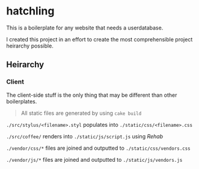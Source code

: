 hatchling
=========

This is a boilerplate for any website that needs a userdatabase.


I created this project in an effort to create the most comprehensible project heirarchy possible.

## Heirarchy
### Client
The client-side stuff is the only thing that may be different than other boilerplates.

> All static files are generated by using `cake build`

`./src/stylus/<filename>.styl` populates into `./static/css/<filename>.css`

`./src/coffee/` renders into `./static/js/script.js` using *Rehab*

`./vendor/css/*` files are joined and outputted to `./static/css/vendors.css`

`./vendor/js/*` files are joined and outputted to `./static/js/vendors.js`
